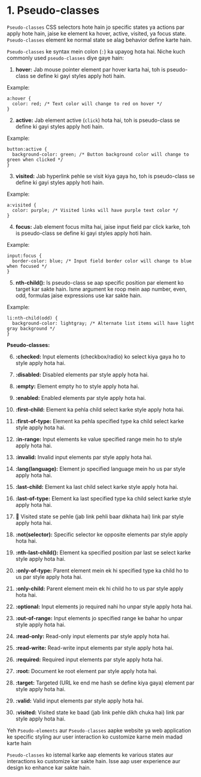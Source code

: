 # 1. Pseudo-classes

`Pseudo-classes` CSS selectors hote hain jo specific states ya actions par apply hote hain, jaise ke element ka hover, active, visited, ya focus state. `Pseudo-classes` element ke normal state se alag behavior define karte hain.

`Pseudo-classes` ke syntax mein colon (`:`) ka upayog hota hai. Niche kuch commonly used `pseudo-classes` diye gaye hain:

1. **hover:** Jab mouse pointer element par hover karta hai, toh is pseudo-class se define ki gayi styles apply hoti hain.

Example:

```
a:hover {
  color: red; /* Text color will change to red on hover */
}
```

2. **active:** Jab element active (`click`) hota hai, toh is pseudo-class se define ki gayi styles apply hoti hain.

Example:

```
button:active {
  background-color: green; /* Button background color will change to green when clicked */
}
```

3. **visited:** Jab hyperlink pehle se visit kiya gaya ho, toh is pseudo-class se define ki gayi styles apply hoti hain.

Example:


```
a:visited {
  color: purple; /* Visited links will have purple text color */
}
```

4. **focus:** Jab element focus milta hai, jaise input field par click karke, toh is pseudo-class se define ki gayi styles apply hoti hain.

Example:

```
input:focus {
  border-color: blue; /* Input field border color will change to blue when focused */
}
```

5. **nth-child():** Is pseudo-class se aap specific position par element ko target kar sakte hain. Isme argument ke roop mein aap number, even, odd, formulas jaise expressions use kar sakte hain.

Example:

```
li:nth-child(odd) {
  background-color: lightgray; /* Alternate list items will have light gray background */
}
```
**Pseudo-classes:**

6. **:checked:** Input elements (checkbox/radio) ko select kiya gaya ho to style apply hota hai.

7. **:disabled:** Disabled elements par style apply hota hai.

8. **:empty:** Element empty ho to style apply hota hai.

9. **:enabled:** Enabled elements par style apply hota hai.

10. **:first-child:** Element ka pehla child select karke style apply hota hai.

11. **:first-of-type:** Element ka pehla specified type ka child select karke style apply hota hai.

12. **:in-range:** Input elements ke value specified range mein ho to style apply hota hai.

13. **:invalid:** Invalid input elements par style apply hota hai.

14. **:lang(language):** Element jo specified language mein ho us par style apply hota hai.

15. **:last-child:** Element ka last child select karke style apply hota hai.

16. **:last-of-type:** Element ka last specified type ka child select karke style apply hota hai.

17. **:link:** Visited state se pehle (jab link pehli baar dikhata hai) link par style apply hota hai.

18. **:not(selector):** Specific selector ke opposite elements par style apply hota hai.

19. **:nth-last-child():** Element ka specified position par last se select karke style apply hota hai.

20. **:only-of-type:** Parent element mein ek hi specified type ka child ho to us par style apply hota hai.

21. **:only-child:** Parent element mein ek hi child ho to us par style apply hota hai.

22. **:optional:** Input elements jo required nahi ho unpar style apply hota hai.

23. **:out-of-range:** Input elements jo specified range ke bahar ho unpar style apply hota hai.

24. **:read-only:** Read-only input elements par style apply hota hai.

25. **:read-write:** Read-write input elements par style apply hota hai.

26. **:required:** Required input elements par style apply hota hai.

27. **:root:** Document ke root element par style apply hota hai.

28. **:target:** Targeted (URL ke end me hash se define kiya gaya) element par style apply hota hai.

29. **:valid:** Valid input elements par style apply hota hai.

30. **:visited:** Visited state ke baad (jab link pehle dikh chuka hai) link par style apply hota hai.

Yeh `Pseudo-elements` aur `Pseudo-classes` aapke website ya web application ke specific styling aur user interaction ko customize karne mein madad karte hain

`Pseudo-classes` ko istemal karke aap elements ke various states aur interactions ko customize kar sakte hain. Isse aap user experience aur design ko enhance kar sakte hain.